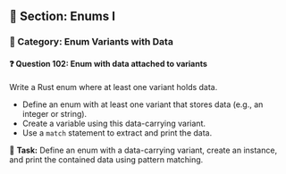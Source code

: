 ## 📘 Section: Enums I  
### 🔹 Category: Enum Variants with Data  
#### ❓ Question 102: Enum with data attached to variants

Write a Rust enum where at least one variant holds data.

- Define an enum with at least one variant that stores data (e.g., an integer or string).
- Create a variable using this data-carrying variant.
- Use a `match` statement to extract and print the data.

🔧 **Task:** Define an enum with a data-carrying variant, create an instance, and print the contained data using pattern matching.
